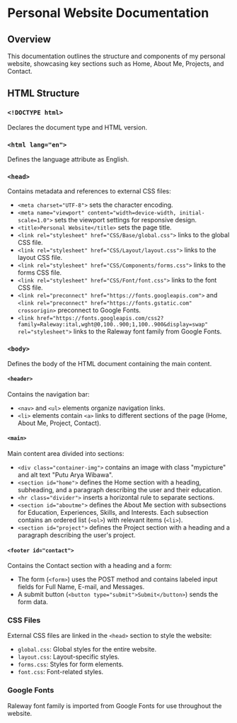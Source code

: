 # Personal Website Documentation

## Overview
This documentation outlines the structure and components of my personal website, showcasing key sections such as Home, About Me, Projects, and Contact.

## HTML Structure

### `<!DOCTYPE html>`
Declares the document type and HTML version.

### `<html lang="en">`
Defines the language attribute as English.

### `<head>`
Contains metadata and references to external CSS files:
- `<meta charset="UTF-8">` sets the character encoding.
- `<meta name="viewport" content="width=device-width, initial-scale=1.0">` sets the viewport settings for responsive design.
- `<title>Personal Website</title>` sets the page title.
- `<link rel="stylesheet" href="CSS/Base/global.css">` links to the global CSS file.
- `<link rel="stylesheet" href="CSS/Layout/layout.css">` links to the layout CSS file.
- `<link rel="stylesheet" href="CSS/Components/forms.css">` links to the forms CSS file.
- `<link rel="stylesheet" href="CSS/Font/font.css">` links to the font CSS file.
- `<link rel="preconnect" href="https://fonts.googleapis.com">` and `<link rel="preconnect" href="https://fonts.gstatic.com" crossorigin>` preconnect to Google Fonts.
- `<link href="https://fonts.googleapis.com/css2?family=Raleway:ital,wght@0,100..900;1,100..900&display=swap" rel="stylesheet">` links to the Raleway font family from Google Fonts.

### `<body>`
Defines the body of the HTML document containing the main content.

#### `<header>`
Contains the navigation bar:
- `<nav>` and `<ul>` elements organize navigation links.
- `<li>` elements contain `<a>` links to different sections of the page (Home, About Me, Project, Contact).

#### `<main>`
Main content area divided into sections:
- `<div class="container-img">` contains an image with class "mypicture" and alt text "Putu Arya Wibawa".
- `<section id="home">` defines the Home section with a heading, subheading, and a paragraph describing the user and their education.
- `<hr class="divider">` inserts a horizontal rule to separate sections.
- `<section id="aboutme">` defines the About Me section with subsections for Education, Experiences, Skills, and Interests. Each subsection contains an ordered list (`<ol>`) with relevant items (`<li>`).
- `<section id="project">` defines the Project section with a heading and a paragraph describing the user's project.

#### `<footer id="contact">`
Contains the Contact section with a heading and a form:
- The form (`<form>`) uses the POST method and contains labeled input fields for Full Name, E-mail, and Messages.
- A submit button (`<button type="submit">Submit</button>`) sends the form data.

### CSS Files
External CSS files are linked in the `<head>` section to style the website:
- `global.css`: Global styles for the entire website.
- `layout.css`: Layout-specific styles.
- `forms.css`: Styles for form elements.
- `font.css`: Font-related styles.

### Google Fonts
Raleway font family is imported from Google Fonts for use throughout the website.